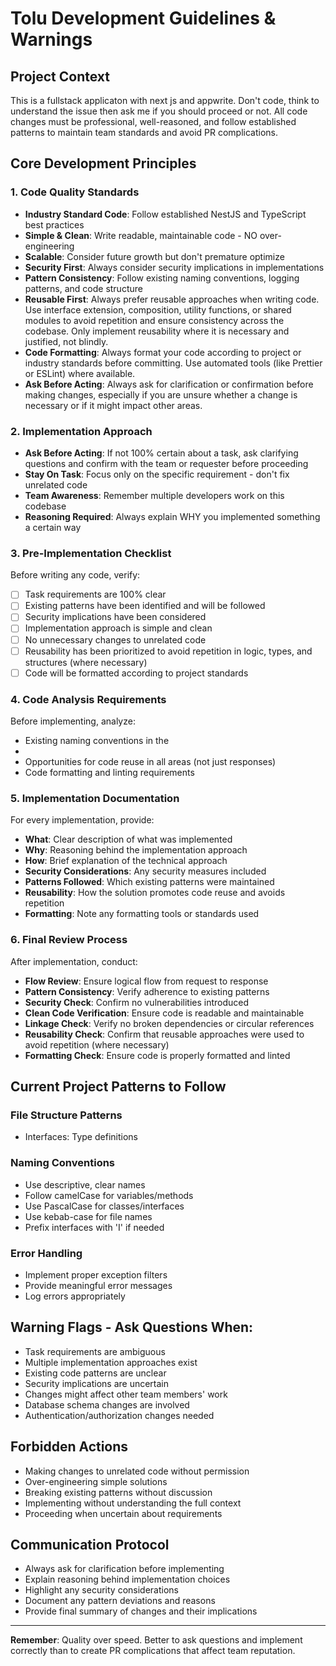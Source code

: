 # Tolu Development Guidelines & Warnings

## Project Context
This is a fullstack applicaton with next js and appwrite. Don't code, think to understand the issue then ask me if you should proceed or not. All code changes must be professional, well-reasoned, and follow established patterns to maintain team standards and avoid PR complications.

## Core Development Principles

### 1. Code Quality Standards
- **Industry Standard Code**: Follow established NestJS and TypeScript best practices
- **Simple & Clean**: Write readable, maintainable code - NO over-engineering
- **Scalable**: Consider future growth but don't premature optimize
- **Security First**: Always consider security implications in implementations
- **Pattern Consistency**: Follow existing naming conventions, logging patterns, and code structure
- **Reusable First**: Always prefer reusable approaches when writing code. Use interface extension, composition, utility functions, or shared modules to avoid repetition and ensure consistency across the codebase. Only implement reusability where it is necessary and justified, not blindly.
- **Code Formatting**: Always format your code according to project or industry standards before committing. Use automated tools (like Prettier or ESLint) where available.
- **Ask Before Acting**: Always ask for clarification or confirmation before making changes, especially if you are unsure whether a change is necessary or if it might impact other areas.

### 2. Implementation Approach
- **Ask Before Acting**: If not 100% certain about a task, ask clarifying questions and confirm with the team or requester before proceeding
- **Stay On Task**: Focus only on the specific requirement - don't fix unrelated code
- **Team Awareness**: Remember multiple developers work on this codebase
- **Reasoning Required**: Always explain WHY you implemented something a certain way

### 3. Pre-Implementation Checklist
Before writing any code, verify:
- [ ] Task requirements are 100% clear
- [ ] Existing patterns have been identified and will be followed
- [ ] Security implications have been considered
- [ ] Implementation approach is simple and clean
- [ ] No unnecessary changes to unrelated code
- [ ] Reusability has been prioritized to avoid repetition in logic, types, and structures (where necessary)
- [ ] Code will be formatted according to project standards

### 4. Code Analysis Requirements
Before implementing, analyze:
- Existing naming conventions in the 
- 
- Opportunities for code reuse in all areas (not just responses)
- Code formatting and linting requirements

### 5. Implementation Documentation
For every implementation, provide:
- **What**: Clear description of what was implemented
- **Why**: Reasoning behind the implementation approach
- **How**: Brief explanation of the technical approach
- **Security Considerations**: Any security measures included
- **Patterns Followed**: Which existing patterns were maintained
- **Reusability**: How the solution promotes code reuse and avoids repetition
- **Formatting**: Note any formatting tools or standards used

### 6. Final Review Process
After implementation, conduct:
- **Flow Review**: Ensure logical flow from request to response
- **Pattern Consistency**: Verify adherence to existing patterns
- **Security Check**: Confirm no vulnerabilities introduced
- **Clean Code Verification**: Ensure code is readable and maintainable
- **Linkage Check**: Verify no broken dependencies or circular references
- **Reusability Check**: Confirm that reusable approaches were used to avoid repetition (where necessary)
- **Formatting Check**: Ensure code is properly formatted and linted

## Current Project Patterns to Follow

### File Structure Patterns

- Interfaces: Type definitions

### Naming Conventions
- Use descriptive, clear names
- Follow camelCase for variables/methods
- Use PascalCase for classes/interfaces
- Use kebab-case for file names
- Prefix interfaces with 'I' if needed

### Error Handling
- Implement proper exception filters
- Provide meaningful error messages
- Log errors appropriately

## Warning Flags - Ask Questions When:
- Task requirements are ambiguous
- Multiple implementation approaches exist
- Existing code patterns are unclear
- Security implications are uncertain
- Changes might affect other team members' work
- Database schema changes are involved
- Authentication/authorization changes needed

## Forbidden Actions
- Making changes to unrelated code without permission
- Over-engineering simple solutions
- Breaking existing patterns without discussion
- Implementing without understanding the full context
- Proceeding when uncertain about requirements

## Communication Protocol
- Always ask for clarification before implementing
- Explain reasoning behind implementation choices
- Highlight any security considerations
- Document any pattern deviations and reasons
- Provide final summary of changes and their implications

---

**Remember**: Quality over speed. Better to ask questions and implement correctly than to create PR complications that affect team reputation.